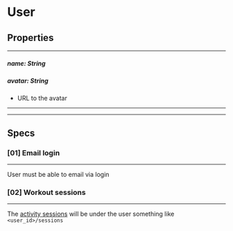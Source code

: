# User

## Properties

---

##### name: String

##### avatar: String

- URL to the avatar

---
---

## Specs

### [01] Email login

---

User must be able to email via login

### [02] Workout sessions

---

The [activity sessions](./activity_session.md) will be under the user something like `<user_id>/sessions`